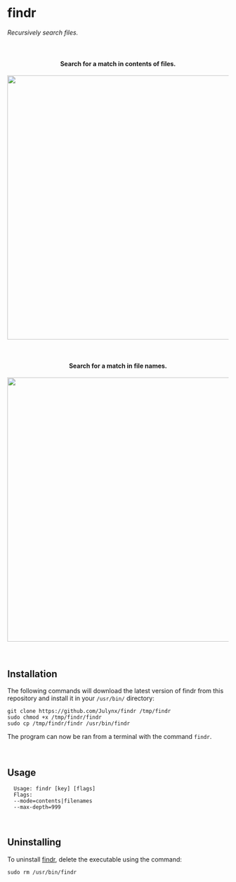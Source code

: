 # findr
*Recursively search files.*
<br>
<br>
<br>

<h4 align="center">Search for a match in contents of files.</h4>
<p align="center">  
  <img width="600" src="https://i.imgur.com/bku2Ad0.png">
</p>
<br>

<h4 align="center">Search for a match in file names.</h4>
<p align="center">  
  <img width="600" src="https://i.imgur.com/vgWI2QP.png">
</p>
<br>

## Installation
The following commands will download the latest version of findr from this repository 
and install it in your `/usr/bin/` directory:
```
git clone https://github.com/Julynx/findr /tmp/findr
sudo chmod +x /tmp/findr/findr
sudo cp /tmp/findr/findr /usr/bin/findr
```
The program can now be ran from a terminal with the command `findr`.

<br>

## Usage
```
  Usage: findr [key] [flags]
  Flags:
  --mode=contents|filenames
  --max-depth=999
```

<br>

## Uninstalling
To uninstall [findr](https://github.com/julynx/findr), delete the executable using the command:
```
sudo rm /usr/bin/findr
```
